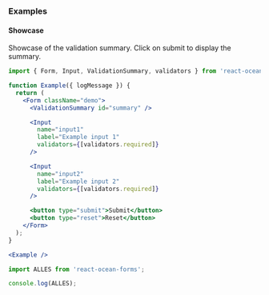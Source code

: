 ### Examples
#### Showcase
Showcase of the validation summary. Click on submit to display the summary.

```jsx
import { Form, Input, ValidationSummary, validators } from 'react-ocean-forms';

function Example({ logMessage }) {
  return (
    <Form className="demo">
      <ValidationSummary id="summary" />

      <Input
        name="input1"
        label="Example input 1"
        validators={[validators.required]}
      />

      <Input
        name="input2"
        label="Example input 2"
        validators={[validators.required]}
      />

      <button type="submit">Submit</button>
      <button type="reset">Reset</button>
    </Form>
  );
}

<Example />
```

```jsx
import ALLES from 'react-ocean-forms';

console.log(ALLES);
```
